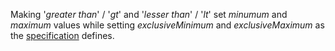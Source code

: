 Making '*greater than*' / '*gt*' and '*lesser than*' /  '*lt*' set *minumum* and *maximum* values while setting *exclusiveMinimum* and *exclusiveMaximum* as the [specification](https://swagger.io/docs/specification/data-models/data-types/#range) defines.
